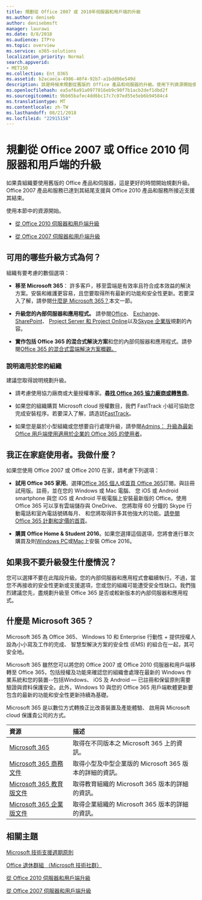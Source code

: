 ```yaml
---
title: 規劃從 Office 2007 或 2010年伺服器和用戶端的升級
ms.author: deniseb
author: denisebmsft
manager: laurawi
ms.date: 8/8/2018
ms.audience: ITPro
ms.topic: overview
ms.service: o365-solutions
localization_priority: Normal
search.appverid:
- MET150
ms.collection: Ent_O365
ms.assetid: b2acaeca-4986-40f4-92b7-a1bdd06e549d
description: 該是時候來規劃從舊版的 Office 產品和伺服器的升級。使用下列資源開始使用您計劃。
ms.openlocfilehash: ea5af6a91a0977016eb9c90f7b1acb2def1dbd2f
ms.sourcegitcommit: 9bb65bafec4dd6bc17c7c07ed55e5eb6b94584c4
ms.translationtype: MT
ms.contentlocale: zh-TW
ms.lasthandoff: 08/21/2018
ms.locfileid: "22915158"
---
```

# <a name="plan-your-upgrade-from-office-2007-or-office-2010-servers-and-clients"></a>規劃從 Office 2007 或 Office 2010 伺服器和用戶端的升級

如果貴組織要使用舊版的 Office 產品和伺服器，這是更好的時間開始規劃升級。Office 2007 產品和服務已達到其結尾支援與 Office 2010 產品和服務所接近支援其結束。 

使用本節中的資源開始。

- [從 Office 2010 伺服器和用戶端升級](upgrade-from-office-2010-servers-and-products.md)

- [從 Office 2007 伺服器和用戶端升級](upgrade-from-office-2007-servers-and-products.md)

## <a name="what-upgrade-options-are-available"></a>可用的哪些升級方式為何？      

組織有要考慮的數個選項：

- **移至 Microsoft 365**： 許多客戶，移至雲端是有效率且符合成本效益的解決方案。安裝和維護更容易，且您要取得所有最新的功能和安全性更新。若要深入了解，請參閱[什麼是 Microsoft 365？](#what-is-microsoft-365)本文一節。
    
- **升級您的內部伺服器和應用程式。** 請參閱[Office](https://docs.microsoft.com/DeployOffice/office-2010-end-support-roadmap)、 [Exchange](exchange-2010-end-of-support.md)、 [SharePoint](upgrade-from-sharepoint-2010.md)、 [Project Server 和 Project Online](https://docs.microsoft.com/project/planning-project-server-and-project-online-for-technical-decision-makers)以及[Skype 企業版](https://docs.microsoft.com/skypeforbusiness/plan-your-deployment/upgrade)規劃的內容。 
    
- **實作包括 Office 365 的混合式解決方案**和您的內部伺服器和應用程式。請參閱[Office 365 的混合式雲端解決方案概觀。](https://support.office.com/article/59616fab-acdb-40e9-b414-cf0c965c80b7.aspx)
    
### <a name="help-is-available-for-your-organization"></a>說明適用於您的組織

建議您取得說明規劃升級。

- 請考慮使用協力廠商或大量授權專家。**[尋找 Office 365 協力廠商或轉售商](https://support.office.com/article/b6c18a9b-2aed-4c84-9d75-af709160258c.aspx)**。 

- 如果您的組織購買 Microsoft cloud 授權數目，我們 FastTrack 小組可協助您完成安裝程序。若要深入了解，請造訪[FastTrack](https://www.microsoft.com/fasttrack)。

- 如果您是屬於小型組織或您想要自行處理升級，請參閱[Admins： 升級為最新 Office 用戶端使用適用於企業的 Office 365 的使用者](https://support.office.com/article/f6b00895-b5fd-4af6-a656-b7788ea20cbb.aspx)。 
  
## <a name="im-a-home-user-what-do-i-do"></a>我正在家庭使用者。我做什麼？

如果您使用 Office 2007 或 Office 2010 在家，請考慮下列選項：

- **試用 Office 365 家用**。選擇[Office 365 個人](https://www.microsoft.com/p/office-365-personal/cfq7ttc0k5bf)或[首頁 Office 365](https://www.microsoft.com/p/office-365-home/cfq7ttc0k5dm)訂閱。與註冊試用版。註冊，並在您的 Windows 或 Mac 電腦、 您 iOS 或 Android smartphone 與您 iOS 或 Android 平板電腦上安裝最新版的 Office。使用 Office 365 可以享有雲端儲存與 OneDrive、 您將取得 60 分鐘的 Skype 行動電話和室內電話號碼每月、 和您將取得許多其他強大的功能。[請參閱 Office 365 計劃和定價的首頁](https://products.office.com/explore-office-for-home)。
    
- **購買 Office Home &amp; Student 2016**。如果您選擇這個選項，您將會進行單次購買及則[Windows PC](https://www.microsoft.com/p/office-home-student-2016-for-pc/cfq7ttc0k5fc)或[Mac](https://products.office.com/buy/compare-microsoft-office-products-for-mac)上安裝 Office 2016。 


## <a name="what-happens-if-i-dont-upgrade"></a>如果我不要升級發生什麼情況？

您可以選擇不要在此階段升級。您的內部伺服器和應用程式會繼續執行。不過，當您不再接收的安全性更新或支援選項，您或您的組織可能遭受安全性缺口。我們強烈建議您先，盡規劃升級至 Office 365 是否或較新版本的內部伺服器和應用程式。
   
## <a name="what-is-microsoft-365"></a>什麼是 Microsoft 365？

Microsoft 365 為 Office 365、 Windows 10 和 Enterprise 行動性 + 提供授權人設為小小寫及工作的完成、 智慧型解決方案的安全性 (EMS) 的組合在一起，其可安全地。 
  
Microsoft 365 雖然您可以將您的 Office 2007 或 Office 2010 伺服器和用戶端移轉至 Office 365，包括授權及功能來確認您的組織會處理在最新的 Windows 作業系統和您的裝置--包括Windows、 iOS 及 Android — 已註冊和保留原則需要驗證與資料保護安全。此外，Windows 10 與您的 Office 365 用戶端軟體更新要包含的最新的功能和安全性更新持續為基礎。
  
Microsoft 365 是以數位方式轉換正比改善裝置及產能體驗、 啟用與 Microsoft cloud 保護貴公司的方式。
  
|**資源**|**描述**|
|:-----|:-----|
|[Microsoft 365](https://www.microsoft.com/microsoft-365) <br/> |取得在不同版本之 Microsoft 365 上的資訊。  <br/> |
|[Microsoft 365 商務文件](https://docs.microsoft.com/microsoft-365/business/) <br/> |取得小型及中型企業版的 Microsoft 365 版本的詳細的資訊。  <br/> |
|[Microsoft 365 教育版文件](https://docs.microsoft.com/microsoft-365/education/) <br/> |取得教育組織的 Microsoft 365 版本的詳細的資訊。  <br/> |
|[Microsoft 365 企業版文件](https://docs.microsoft.com/microsoft-365/enterprise/) <br/> |取得企業組織的 Microsoft 365 版本的詳細的資訊。  <br/> |

   
## <a name="related-topics"></a>相關主題
  
[Microsoft 技術支援週期原則](https://go.microsoft.com/fwlink/?linkid=865200)

[Office 退休群組 （Microsoft 技術社群）](https://go.microsoft.com/fwlink/?linkid=842065)

[從 Office 2010 伺服器和用戶端升級](upgrade-from-office-2010-servers-and-products.md)

[從 Office 2007 伺服器和用戶端升級](upgrade-from-office-2007-servers-and-products.md)



